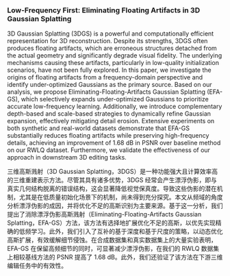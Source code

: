 ### Low-Frequency First: Eliminating Floating Artifacts in 3D Gaussian Splatting

3D Gaussian Splatting (3DGS) is a powerful and computationally efficient representation for 3D reconstruction. Despite its strengths, 3DGS often produces floating artifacts, which are erroneous structures detached from the actual geometry and significantly degrade visual fidelity. The underlying mechanisms causing these artifacts, particularly in low-quality initialization scenarios, have not been fully explored. In this paper, we investigate the origins of floating artifacts from a frequency-domain perspective and identify under-optimized Gaussians as the primary source. Based on our analysis, we propose Eliminating-Floating-Artifacts Gaussian Splatting (EFA-GS), which selectively expands under-optimized Gaussians to prioritize accurate low-frequency learning. Additionally, we introduce complementary depth-based and scale-based strategies to dynamically refine Gaussian expansion, effectively mitigating detail erosion. Extensive experiments on both synthetic and real-world datasets demonstrate that EFA-GS substantially reduces floating artifacts while preserving high-frequency details, achieving an improvement of 1.68 dB in PSNR over baseline method on our RWLQ dataset. Furthermore, we validate the effectiveness of our approach in downstream 3D editing tasks.

三维高斯溅射（3D Gaussian Splatting，3DGS）是一种功能强大且计算效率高的三维重建表示方法。尽管其具有诸多优势，3DGS 经常会产生漂浮伪影，即与真实几何结构脱离的错误结构，这会显著降低视觉保真度。导致这些伪影的潜在机制，尤其是在低质量初始化场景下的机制，尚未得到充分探究。本文从频域的角度分析漂浮伪影的成因，并将优化不足的高斯识别为主要来源。基于这一分析，我们提出了消除漂浮伪影高斯溅射（Eliminating-Floating-Artifacts Gaussian Splatting，EFA-GS）方法，该方法有选择地扩展优化不足的高斯，以优先实现精确的低频学习。此外，我们引入了互补的基于深度和基于尺度的策略，以动态优化高斯扩展，有效缓解细节侵蚀。在合成数据集和真实数据集上的大量实验表明，EFA-GS 在保留高频细节的同时，可显著减少漂浮伪影，在我们的 RWLQ 数据集上相较基线方法的 PSNR 提高了 1.68 dB。此外，我们还验证了该方法在下游三维编辑任务中的有效性。
